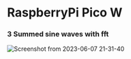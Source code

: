 # RaspberryPi Pico W

### 3 Summed sine waves with fft
![Screenshot from 2023-06-07 21-31-40](https://github.com/Marnonel6/advanced_mechatronics/assets/60977336/3b4d1f1a-4b28-473c-9256-d6d4c726cd7f)
